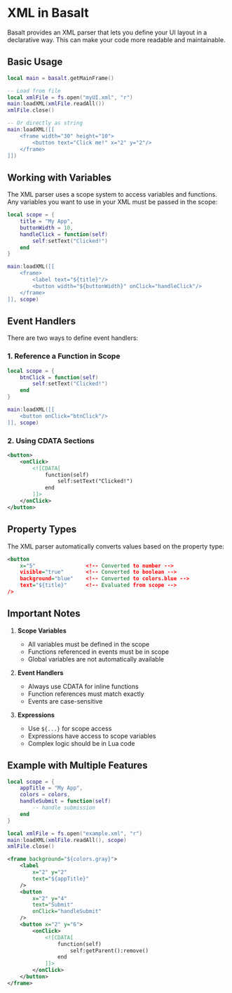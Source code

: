 # XML in Basalt

Basalt provides an XML parser that lets you define your UI layout in a declarative way. This can make your code more readable and maintainable.

## Basic Usage

```lua
local main = basalt.getMainFrame()

-- Load from file
local xmlFile = fs.open("myUI.xml", "r")
main:loadXML(xmlFile.readAll())
xmlFile.close()

-- Or directly as string
main:loadXML([[
    <frame width="30" height="10">
        <button text="Click me!" x="2" y="2"/>
    </frame>
]])
```

## Working with Variables

The XML parser uses a scope system to access variables and functions. Any variables you want to use in your XML must be passed in the scope:

```lua
local scope = {
    title = "My App",
    buttonWidth = 10,
    handleClick = function(self)
        self:setText("Clicked!")
    end
}

main:loadXML([[
    <frame>
        <label text="${title}"/>
        <button width="${buttonWidth}" onClick="handleClick"/>
    </frame>
]], scope)
```

## Event Handlers

There are two ways to define event handlers:

### 1. Reference a Function in Scope
```lua
local scope = {
    btnClick = function(self)
        self:setText("Clicked!")
    end
}

main:loadXML([[
    <button onClick="btnClick"/>
]], scope)
```

### 2. Using CDATA Sections
```xml
<button>
    <onClick>
        <![CDATA[
            function(self)
                self:setText("Clicked!")
            end
        ]]>
    </onClick>
</button>
```

## Property Types

The XML parser automatically converts values based on the property type:

```xml
<button
    x="5"                <!-- Converted to number -->
    visible="true"       <!-- Converted to boolean -->
    background="blue"    <!-- Converted to colors.blue -->
    text="${title}"      <!-- Evaluated from scope -->
/>
```

## Important Notes

1. **Scope Variables**
   - All variables must be defined in the scope
   - Functions referenced in events must be in scope
   - Global variables are not automatically available

2. **Event Handlers**
   - Always use CDATA for inline functions
   - Function references must match exactly
   - Events are case-sensitive

3. **Expressions**
   - Use `${...}` for scope access
   - Expressions have access to scope variables
   - Complex logic should be in Lua code

## Example with Multiple Features

```lua
local scope = {
    appTitle = "My App",
    colors = colors,
    handleSubmit = function(self)
        -- handle submission
    end
}

local xmlFile = fs.open("example.xml", "r")
main:loadXML(xmlFile.readAll(), scope)
xmlFile.close()
```

```xml
<frame background="${colors.gray}">
    <label 
        x="2" y="2"
        text="${appTitle}"
    />
    <button 
        x="2" y="4"
        text="Submit"
        onClick="handleSubmit"
    />
    <button x="2" y="6">
        <onClick>
            <![CDATA[
                function(self)
                    self:getParent():remove()
                end
            ]]>
        </onClick>
    </button>
</frame>
```